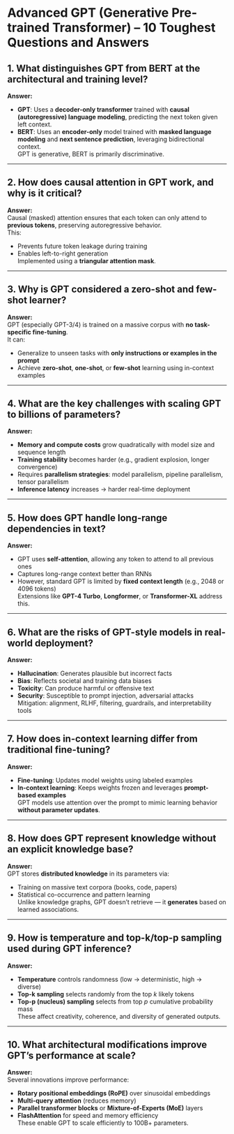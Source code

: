 # Advanced GPT (Generative Pre-trained Transformer) – 10 Toughest Questions and Answers

## 1. What distinguishes GPT from BERT at the architectural and training level?
**Answer:**  
- **GPT**: Uses a **decoder-only transformer** trained with **causal (autoregressive) language modeling**, predicting the next token given left context.  
- **BERT**: Uses an **encoder-only** model trained with **masked language modeling** and **next sentence prediction**, leveraging bidirectional context.  
GPT is generative, BERT is primarily discriminative.

---

## 2. How does causal attention in GPT work, and why is it critical?
**Answer:**  
Causal (masked) attention ensures that each token can only attend to **previous tokens**, preserving autoregressive behavior.  
This:
- Prevents future token leakage during training
- Enables left-to-right generation  
Implemented using a **triangular attention mask**.

---

## 3. Why is GPT considered a zero-shot and few-shot learner?
**Answer:**  
GPT (especially GPT-3/4) is trained on a massive corpus with **no task-specific fine-tuning**.  
It can:
- Generalize to unseen tasks with **only instructions or examples in the prompt**  
- Achieve **zero-shot**, **one-shot**, or **few-shot** learning using in-context examples

---

## 4. What are the key challenges with scaling GPT to billions of parameters?
**Answer:**  
- **Memory and compute costs** grow quadratically with model size and sequence length  
- **Training stability** becomes harder (e.g., gradient explosion, longer convergence)  
- Requires **parallelism strategies**: model parallelism, pipeline parallelism, tensor parallelism  
- **Inference latency** increases → harder real-time deployment

---

## 5. How does GPT handle long-range dependencies in text?
**Answer:**  
- GPT uses **self-attention**, allowing any token to attend to all previous ones  
- Captures long-range context better than RNNs  
- However, standard GPT is limited by **fixed context length** (e.g., 2048 or 4096 tokens)  
Extensions like **GPT-4 Turbo**, **Longformer**, or **Transformer-XL** address this.

---

## 6. What are the risks of GPT-style models in real-world deployment?
**Answer:**  
- **Hallucination**: Generates plausible but incorrect facts  
- **Bias**: Reflects societal and training data biases  
- **Toxicity**: Can produce harmful or offensive text  
- **Security**: Susceptible to prompt injection, adversarial attacks  
Mitigation: alignment, RLHF, filtering, guardrails, and interpretability tools

---

## 7. How does in-context learning differ from traditional fine-tuning?
**Answer:**  
- **Fine-tuning**: Updates model weights using labeled examples  
- **In-context learning**: Keeps weights frozen and leverages **prompt-based examples**  
GPT models use attention over the prompt to mimic learning behavior **without parameter updates**.

---

## 8. How does GPT represent knowledge without an explicit knowledge base?
**Answer:**  
GPT stores **distributed knowledge** in its parameters via:
- Training on massive text corpora (books, code, papers)  
- Statistical co-occurrence and pattern learning  
Unlike knowledge graphs, GPT doesn’t retrieve — it **generates** based on learned associations.

---

## 9. How is temperature and top-k/top-p sampling used during GPT inference?
**Answer:**  
- **Temperature** controls randomness (low → deterministic, high → diverse)  
- **Top-k sampling** selects randomly from the top *k* likely tokens  
- **Top-p (nucleus) sampling** selects from top *p* cumulative probability mass  
These affect creativity, coherence, and diversity of generated outputs.

---

## 10. What architectural modifications improve GPT’s performance at scale?
**Answer:**  
Several innovations improve performance:
- **Rotary positional embeddings (RoPE)** over sinusoidal embeddings  
- **Multi-query attention** (reduces memory)  
- **Parallel transformer blocks** or **Mixture-of-Experts (MoE)** layers  
- **FlashAttention** for speed and memory efficiency  
These enable GPT to scale efficiently to 100B+ parameters.
